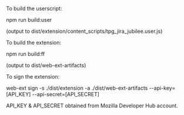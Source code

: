 To build the userscript:

npm run build:user

(output to dist/extension/content_scripts/tpg_jira_jubilee.user.js)

To build the extension:

npm run build:ff

(output to dist/web-ext-artifacts)

To sign the extension:

web-ext sign -s ./dist/extension -a ./dist/web-ext-artifacts --api-key=[API_KEY] --api-secret=[API_SECRET]

API_KEY & API_SECRET obtained from Mozilla Developer Hub account.
